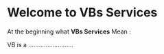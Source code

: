 # Welcome to **VBs Services**  

At the beginning what **VBs Services**  Mean : 

VB is a ..........................
